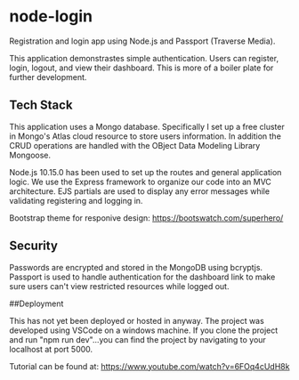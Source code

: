 # node-login
Registration and login app using Node.js and Passport (Traverse Media).

This application demonstrastes simple authentication. Users can register, login, logout, and view their dashboard. This is more of a boiler plate for further development. 

## Tech Stack

This application uses a Mongo database. Specifically I set up a free cluster in Mongo's Atlas cloud resource to store users information. In addition the CRUD operations are handled with the OBject Data Modeling Library Mongoose.

 Node.js 10.15.0 has been used to set up the routes and general application logic. We use the Express framework to organize our code into an MVC architecture. EJS partials are used to display any error messages while validating registering and logging in. 

Bootstrap theme for responive design: https://bootswatch.com/superhero/ 

## Security

Passwords are encrypted and stored in the MongoDB using bcryptjs. Passport is used to handle authentication for the dashboard link to make sure users can't view restricted resources while logged out. 

##Deployment

This has not yet been deployed or hosted in anyway. The project was developed using VSCode on a windows machine. If you clone the project and run "npm run dev"...you can find the project by navigating to your localhost at port 5000.



Tutorial can be found at: https://www.youtube.com/watch?v=6FOq4cUdH8k 